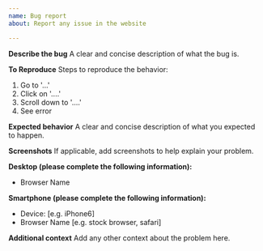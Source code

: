 ```yaml
---
name: Bug report
about: Report any issue in the website

---
```


**Describe the bug**
A clear and concise description of what the bug is.

**To Reproduce**
Steps to reproduce the behavior:
1. Go to '...'
2. Click on '....'
3. Scroll down to '....'
4. See error

**Expected behavior**
A clear and concise description of what you expected to happen.

**Screenshots**
If applicable, add screenshots to help explain your problem.

**Desktop (please complete the following information):**
 - Browser Name

**Smartphone (please complete the following information):**
 - Device: [e.g. iPhone6]
 - Browser Name [e.g. stock browser, safari]

**Additional context**
Add any other context about the problem here.
